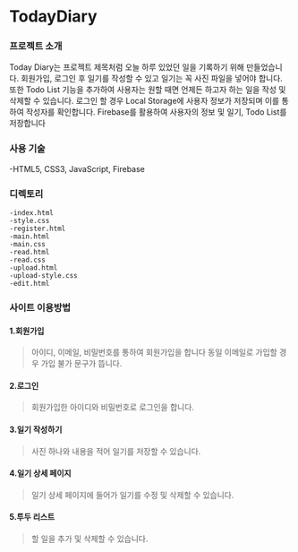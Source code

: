 # TodayDiary
### 프로젝트 소개
Today Diary는 프로젝트 제목처럼 오늘 하루 있었던 일을 기록하기 위해 만들었습니다.
회원가입, 로그인 후 일기를 작성할 수 있고 일기는 꼭 사진 파일을 넣어야 합니다.
또한 Todo List 기능을 추가하여 사용자는 원할 때면 언제든 하고자 하는 일을 작성 및 삭제할 수 있습니다.
로그인 할 경우 Local Storage에 사용자 정보가 저장되며 이를 통하여 작성자를 확인합니다.
Firebase를 활용하여 사용자의 정보 및 일기, Todo List를 저장합니다


### 사용 기술
-HTML5, CSS3, JavaScript, Firebase


### 디렉토리
```
-index.html
-style.css
-register.html
-main.html
-main.css
-read.html
-read.css
-upload.html
-upload-style.css
-edit.html
```

### 사이트 이용방법
#### 1.회원가입
>아이디, 이메일, 비밀번호를 통하여 회원가입을 합니다
>동일 이메일로 가입할 경우 가입 불가 문구가 뜹니다.


#### 2.로그인
>회원가입한 아이디와 비밀번호로 로그인을 합니다.


#### 3.일기 작성하기
>사진 하나와 내용을 적어 일기를 저장할 수 있습니다.


#### 4.일기 상세 페이지
>일기 상세 페이지에 들어가 일기를 수정 및 삭제할 수 있습니다.


#### 5.투두 리스트
>할 일을 추가 및 삭제할 수 있습니다.

